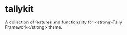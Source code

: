 tallykit
========

A collection of features and functionality for &lt;strong>Tally Framework&lt;/strong> theme.
